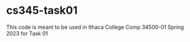 # cs345-task01

This code is meant to be used in Ithaca College Comp 34500-01 Spring 2023 for Task 01
